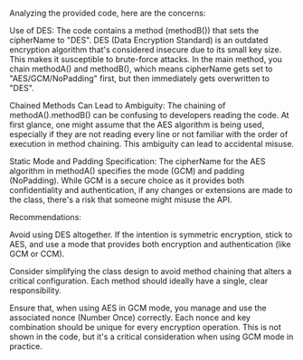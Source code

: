 Analyzing the provided code, here are the concerns:

Use of DES:
The code contains a method (methodB()) that sets the cipherName to "DES". DES (Data Encryption Standard) is an outdated encryption algorithm that's considered insecure due to its small key size. This makes it susceptible to brute-force attacks. In the main method, you chain methodA() and methodB(), which means cipherName gets set to "AES/GCM/NoPadding" first, but then immediately gets overwritten to "DES".

Chained Methods Can Lead to Ambiguity:
The chaining of methodA().methodB() can be confusing to developers reading the code. At first glance, one might assume that the AES algorithm is being used, especially if they are not reading every line or not familiar with the order of execution in method chaining. This ambiguity can lead to accidental misuse.

Static Mode and Padding Specification:
The cipherName for the AES algorithm in methodA() specifies the mode (GCM) and padding (NoPadding). While GCM is a secure choice as it provides both confidentiality and authentication, if any changes or extensions are made to the class, there's a risk that someone might misuse the API.

Recommendations:

Avoid using DES altogether. If the intention is symmetric encryption, stick to AES, and use a mode that provides both encryption and authentication (like GCM or CCM).

Consider simplifying the class design to avoid method chaining that alters a critical configuration. Each method should ideally have a single, clear responsibility.

Ensure that, when using AES in GCM mode, you manage and use the associated nonce (Number Once) correctly. Each nonce and key combination should be unique for every encryption operation. This is not shown in the code, but it's a critical consideration when using GCM mode in practice.